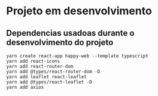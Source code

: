 # Projeto em desenvolvimento

## Dependencias usadoas durante o desenvolvimento do projeto

```
yarn create react-app happy-web --template typescript
yarn add react-icons
yarn add react-router-dom
yarn add @types/react-router-dom -D
yarn add leaflet react-leaflet
yarn add @types/react-leaflet -D
yarn add axios

```